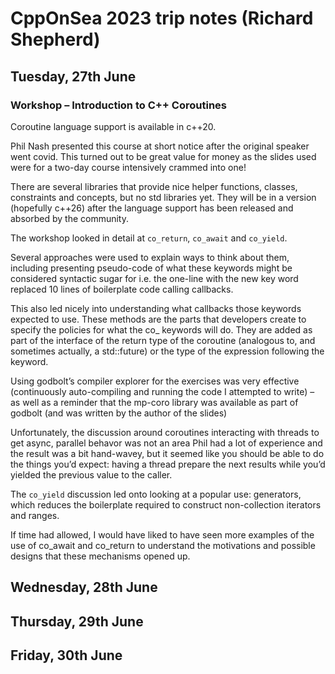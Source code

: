 # CppOnSea 2023 trip notes (Richard Shepherd) 

## Tuesday, 27th June 

### Workshop – Introduction to C++ Coroutines 

Coroutine language support is available in c++20. 

Phil Nash presented this course at short notice after the original speaker went covid. This turned out to be great value for money as the slides used were for a two-day course intensively crammed into one! 

There are several libraries that provide nice helper functions, classes, constraints and concepts, but no std libraries yet. They will be in a version (hopefully c++26) after the language support has been released and absorbed by the community. 

The workshop looked in detail at `co_return`, `co_await` and `co_yield`. 

Several approaches were used to explain ways to think about them, including presenting pseudo-code of what these keywords might be considered syntactic sugar for i.e. the one-line with the new key word replaced 10 lines of boilerplate code calling callbacks. 

This also led nicely into understanding what callbacks those keywords expected to use. These methods are the parts that developers create to specify the policies for what the co_ keywords will do. They are added as part of the interface of the return type of the coroutine (analogous to, and sometimes actually, a std::future) or the type of the expression following the keyword. 

Using godbolt’s compiler explorer for the exercises was very effective (continuously auto-compiling and running the code I attempted to write) – as well as a reminder that the mp-coro library was available as part of godbolt (and was written by the author of the slides) 

Unfortunately, the discussion around coroutines interacting with threads to get async, parallel behavor was not an area Phil had a lot of experience and the result was a bit hand-wavey, but it seemed like you should be able to do the things you’d expect: having a thread prepare the next results while you’d yielded the previous value to the caller. 

The `co_yield` discussion led onto looking at a popular use: generators, which reduces the boilerplate required to construct non-collection iterators and ranges. 

If time had allowed, I would have liked to have seen more examples of the use of co_await and co_return to understand the motivations and possible designs that these mechanisms opened up. 

## Wednesday, 28th June 

 

## Thursday, 29th June 

 

## Friday, 30th June 

 

 